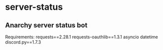 # server-status
## Anarchy server status bot

Requirements:
requests==2.28.1
requests-oauthlib==1.3.1
asyncio
datetime
discord.py==1.7.3

